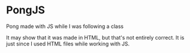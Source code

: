 # PongJS
Pong made with JS while I was following a class

It may show that it was made in HTML, but that's not entirely correct. It is just since I used HTML files while working with JS.
